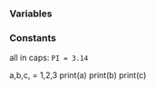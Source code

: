 ### Variables

### Constants
all in caps:
```PI = 3.14```

a,b,c, = 1,2,3
print(a)
print(b)
print(c)